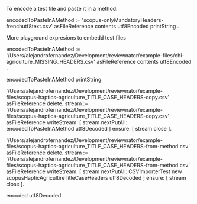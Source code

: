 To encode a test file and paste it in a method:

 encodedToPasteInAMethod := 'scopus-onlyMandatoryHeaders-frenchutf8text.csv' asFileReference contents utf8Encoded printString .

More playground expresions to embedd test files

encodedToPasteInAMethod := '/Users/alejandrofernandez/Development/reviewnator/example-files/chi-agriculture_MISSING_HEADERS.csv' asFileReference contents utf8Encoded .

  encodedToPasteInAMethod printString. 

'/Users/alejandrofernandez/Development/reviewnator/example-files/scopus-haptics-agriculture_TITLE_CASE_HEADERS-copy.csv' asFileReference delete.
	stream := '/Users/alejandrofernandez/Development/reviewnator/example-files/scopus-haptics-agriculture_TITLE_CASE_HEADERS-copy.csv' asFileReference  writeStream.
	[ stream
		nextPutAll:  encodedToPasteInAMethod utf8Decoded ]
		ensure: [ stream close ].



'/Users/alejandrofernandez/Development/reviewnator/example-files/scopus-haptics-agriculture_TITLE_CASE_HEADERS-from-method.csv' asFileReference delete.
	stream := '/Users/alejandrofernandez/Development/reviewnator/example-files/scopus-haptics-agriculture_TITLE_CASE_HEADERS-from-method.csv' asFileReference  writeStream.
	[ stream
		nextPutAll:  CSVImporterTest new scopusHapticAgricultireTitleCaseHeaders utf8Decoded ]
		ensure: [ stream close ].
		
		
		
	
encoded utf8Decoded 
